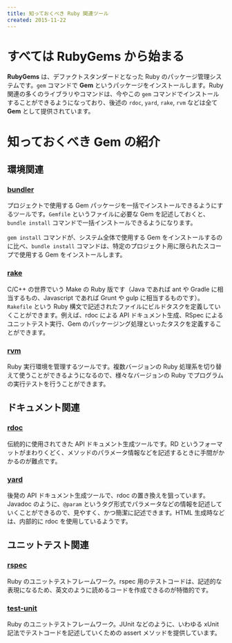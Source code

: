 ```yaml
---
title: 知っておくべき Ruby 関連ツール
created: 2015-11-22
---
```


すべては RubyGems から始まる
====
**RubyGems** は、デファクトスタンダードとなった Ruby のパッケージ管理システムです。`gem` コマンドで **Gem** というパッケージをインストールします。Ruby 関連の多くのライブラリやコマンドは、今やこの `gem` コマンドでインストールすることができるようになっており、後述の `rdoc`, `yard`, `rake`, `rvm` などは全て **Gem** として提供されています。

知っておくべき Gem の紹介
====

環境関連
----

### [bundler](https://rubygems.org/gems/bundler/)

プロジェクトで使用する Gem パッケージを一括でインストールできるようにするツールです。`Gemfile` というファイルに必要な Gem を記述しておくと、`bundle install` コマンドで一括インストールできるようになります。

`gem install` コマンドが、システム全体で使用する Gem をインストールするのに比べ、`bundle install` コマンドは、特定のプロジェクト用に限られたスコープで使用する Gem をインストールします。

### [rake](https://rubygems.org/gems/rake/)

C/C++ の世界でいう Make の Ruby 版です（Java であれば ant や Gradle に相当するもの、Javascript であれば Grunt や gulp に相当するものです）。`Rakefile` という Ruby 構文で記述されたファイルにビルドタスクを定義していくことができます。例えば、rdoc による API ドキュメント生成、RSpec によるユニットテスト実行、Gem のパッケージング処理といったタスクを定義することができます。

### [rvm](https://rubygems.org/gems/rvm/)

Ruby 実行環境を管理するツールです。複数バージョンの Ruby 処理系を切り替えて使うことができるようになるので、様々なバージョンの Ruby でプログラムの実行テストを行うことができます。


ドキュメント関連
----
### [rdoc](https://rubygems.org/gems/rdoc/)

伝統的に使用されてきた API ドキュメント生成ツールです。RD というフォーマットがまわりくどく、メソッドのパラメータ情報などを記述するときに手間がかかるのが難点です。

### [yard](https://rubygems.org/gems/yard/)

後発の API ドキュメント生成ツールで、rdoc の置き換えを狙っています。Javadoc のように、`@param` というタグ形式でパラメータなどの情報を記述していくことができるので、見やすく、かつ簡潔に記述できます。HTML 生成時などは、内部的に rdoc を使用しているようです。


ユニットテスト関連
----

### [rspec](https://rubygems.org/gems/rspec/)

Ruby のユニットテストフレームワーク。rspec 用のテストコードは、記述的な表現になるため、英文のように読めるコードを作成できるのが特徴的です。

### [test-unit](https://rubygems.org/gems/test-unit/)

Ruby のユニットテストフレームワーク。JUnit などのように、いわゆる xUnit 記法でテストコードを記述していくための assert メソッドを提供しています。

